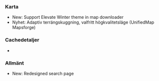 ### Karta
- New: Support Elevate Winter theme in map downloader
- Nyhet: Adaptiv terrängskuggning, valfritt högkvalitetsläge (UnifiedMap Mapsforge)

### Cachedetaljer
-

### Allmänt
- New: Redesigned search page

